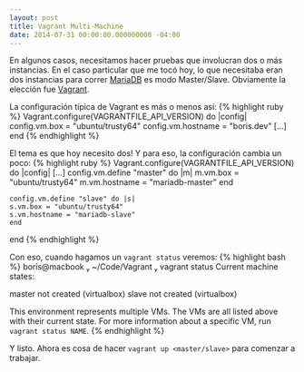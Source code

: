 ```yaml
---
layout: post
title: Vagrant Multi-Machine
date: 2014-07-31 00:00:00.000000000 -04:00
---
```

En algunos casos, necesitamos hacer pruebas que involucran dos o más instancias. En el caso particular que me tocó hoy, lo que necesitaba eran dos instancias para correr [MariaDB](https://mariadb.com) es modo Master/Slave. Obviamente la elección fue [Vagrant](http://vagrantup.com).

La configuración típica de Vagrant es más o menos así:
{% highlight ruby %}
Vagrant.configure(VAGRANTFILE_API_VERSION) do |config|
    config.vm.box = "ubuntu/trusty64"
    config.vm.hostname = "boris.dev"
    [...]
end
{% endhighlight %}

El tema es que hoy necesito dos! Y para eso, la configuración cambia un poco:
{% highlight ruby %}
Vagrant.configure(VAGRANTFILE_API_VERSION) do |config|
[...]
    config.vm.define "master" do |m|
	m.vm.box = "ubuntu/trusty64"
	m.vm.hostname = "mariadb-master"
    end

    config.vm.define "slave" do |s|
	s.vm.box = "ubuntu/trusty64"
	s.vm.hostname = "mariadb-slave"
    end
end
{% endhighlight %}

Con eso, cuando hagamos un `vagrant status` veremos:
{% highlight bash %}
 boris@macbook  ~/Code/Vagrant  vagrant status
 Current machine states:

 master                    not created (virtualbox)
 slave                     not created (virtualbox)

 This environment represents multiple VMs. The VMs are all listed
 above with their current state. For more information about a specific
 VM, run `vagrant status NAME`.
 {% endhighlight %}

 Y listo. Ahora es cosa de hacer `vagrant up <master/slave>` para comenzar a trabajar.
